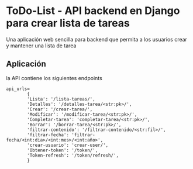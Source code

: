 # ToDo-List - API backend en Django para crear lista de tareas

Una aplicación web sencilla para backend que permita a los usuarios crear y mantener una lista 
de tarea

## Aplicación

la API contiene los siguientes endpoints
```
api_urls=
        {
        'Lista': '/lista-tareas/',
        'Detalles': '/detalles-tarea/<str:pk>/',
        'Crear': '/crear-tarea/',
        'Modificar': '/modificar-tarea/<str:pk>/',
        'Completar-tarea': 'completar-tarea/<str:pk>/',
        'Borrar': '/borrar-tarea/<str:pk>/',
        'filtrar-contenido': '/filtrar-contenido/<str:fil>/',
        'filtrar-fecha': 'filtrar-fecha/<int:dia>/<int:mes>/<int:año>',
        'crear-usuario': 'crear-user/',
        'Obtener-token': '/token/',
        'Token-refresh': '/token/refresh/',
        }
```

